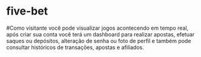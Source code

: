 # five-bet

#Como visitante você pode visualizar jogos acontecendo em tempo real, após criar sua conta você terá um dashboard para realizar apostas, efetuar saques ou depósitos, alteração de senha ou foto de perfil e também pode consultar históricos de transações, apostas e afiliados.
